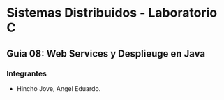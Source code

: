 # Sistemas Distribuidos - Laboratorio C
## Guia 08: Web Services y Desplieuge en Java
### Integrantes
- Hincho Jove, Angel Eduardo.